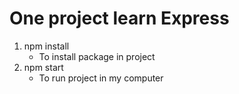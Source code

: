 # One project learn Express

 1. npm install 
    - To install package in project
 2. npm start 
    - To run project in my computer
